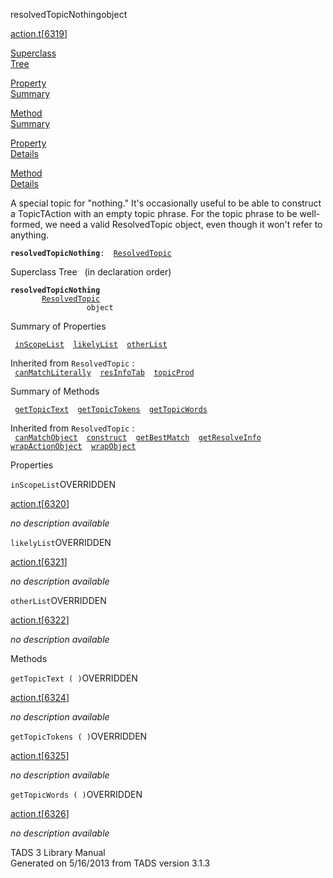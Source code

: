 ---
---
<span class="title">resolvedTopicNothing</span><span class="type">object</span>

[action.t](../file/action.t.html)\[[6319](../source/action.t.html#6319)\]

[Superclass  
Tree](#_SuperClassTree_)

[Property  
Summary](#_PropSummary_)

[Method  
Summary](#_MethodSummary_)

[Property  
Details](#_Properties_)

[Method  
Details](#_Methods_)

<div class="fdesc">

A special topic for "nothing." It's occasionally useful to be able to
construct a TopicTAction with an empty topic phrase. For the topic
phrase to be well-formed, we need a valid ResolvedTopic object, even
though it won't refer to anything.

**`resolvedTopicNothing`**` :   `[`ResolvedTopic`](../object/ResolvedTopic.html)

</div>

<span id="_SuperClassTree_"></span>

<div class="mjhd">

<span class="hdln">Superclass Tree</span>   (in declaration order)

</div>

**`resolvedTopicNothing`**  
`         `[`ResolvedTopic`](../object/ResolvedTopic.html)  
`                 object`  
<span id="_PropSummary_"></span>

<div class="mjhd">

<span class="hdln">Summary of Properties</span>  

</div>

` `[`inScopeList`](#inScopeList)`  `[`likelyList`](#likelyList)`  `[`otherList`](#otherList)`  `

Inherited from `ResolvedTopic` :  
` `[`canMatchLiterally`](../object/ResolvedTopic.html#canMatchLiterally)`  `[`resInfoTab`](../object/ResolvedTopic.html#resInfoTab)`  `[`topicProd`](../object/ResolvedTopic.html#topicProd)`  `

<span id="_MethodSummary_"></span>

<div class="mjhd">

<span class="hdln">Summary of Methods</span>  

</div>

` `[`getTopicText`](#getTopicText)`  `[`getTopicTokens`](#getTopicTokens)`  `[`getTopicWords`](#getTopicWords)`  `

Inherited from `ResolvedTopic` :  
` `[`canMatchObject`](../object/ResolvedTopic.html#canMatchObject)`  `[`construct`](../object/ResolvedTopic.html#construct)`  `[`getBestMatch`](../object/ResolvedTopic.html#getBestMatch)`  `[`getResolveInfo`](../object/ResolvedTopic.html#getResolveInfo)`  `[`wrapActionObject`](../object/ResolvedTopic.html#wrapActionObject)`  `[`wrapObject`](../object/ResolvedTopic.html#wrapObject)`  `

<span id="_Properties_"></span>

<div class="mjhd">

<span class="hdln">Properties</span>  

</div>

<span id="inScopeList"></span>

`inScopeList`<span class="rem">OVERRIDDEN</span>

[action.t](../file/action.t.html)\[[6320](../source/action.t.html#6320)\]

<div class="desc">

*no description available*

</div>

<span id="likelyList"></span>

`likelyList`<span class="rem">OVERRIDDEN</span>

[action.t](../file/action.t.html)\[[6321](../source/action.t.html#6321)\]

<div class="desc">

*no description available*

</div>

<span id="otherList"></span>

`otherList`<span class="rem">OVERRIDDEN</span>

[action.t](../file/action.t.html)\[[6322](../source/action.t.html#6322)\]

<div class="desc">

*no description available*

</div>

<span id="_Methods_"></span>

<div class="mjhd">

<span class="hdln">Methods</span>  

</div>

<span id="getTopicText"></span>

`getTopicText ( )`<span class="rem">OVERRIDDEN</span>

[action.t](../file/action.t.html)\[[6324](../source/action.t.html#6324)\]

<div class="desc">

*no description available*

</div>

<span id="getTopicTokens"></span>

`getTopicTokens ( )`<span class="rem">OVERRIDDEN</span>

[action.t](../file/action.t.html)\[[6325](../source/action.t.html#6325)\]

<div class="desc">

*no description available*

</div>

<span id="getTopicWords"></span>

`getTopicWords ( )`<span class="rem">OVERRIDDEN</span>

[action.t](../file/action.t.html)\[[6326](../source/action.t.html#6326)\]

<div class="desc">

*no description available*

</div>

<div class="ftr">

TADS 3 Library Manual  
Generated on 5/16/2013 from TADS version 3.1.3

</div>
